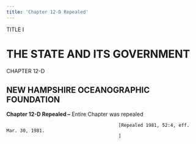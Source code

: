 ```yaml
---
title: 'Chapter 12-D Repealed'
---
```


TITLE I
                                             
THE STATE AND ITS GOVERNMENT
============================

CHAPTER 12-D
                                             
NEW HAMPSHIRE OCEANOGRAPHIC FOUNDATION
--------------------------------------

**Chapter 12-D Repealed –** Entire Chapter was repealed


                                             [Repealed 1981, 52:4, eff. Mar. 30, 1981.
                                             ]
